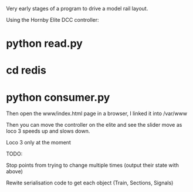 Very early stages of a program to drive a model rail layout.

Using the Hornby Elite DCC controller:

# python read.py
# cd redis
# python consumer.py 

Then open the www/index.html page in a browser, I linked it into /var/www

Then you can move the controller on the elite and see the slider move as loco 3 speeds up and slows down.

Loco 3 only at the moment

TODO:

Stop points from trying to change multiple times (output their state with above)

Rewite serialisation code to get each object (Train, Sections, Signals)
